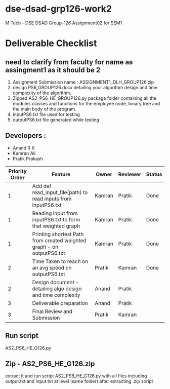 # dse-dsad-grp126-work2
M Tech - DSE DSAD Group-126 Assignment02 for SEM1

# Deliverable Checklist
## need to clarify from faculty for name as assingment1 as it should be 2
1. Assignment Submission name :  ASSIGNMENT1_DLH_GROUP126.zip
2. design PS6_GROUP126.docx detailing your algorithm design and time complexity of the algorithm.
3. Zipped AS2_PS6_HE_GROUP126.py  package folder containing all the modules classes and functions for the employee node, binary tree and the main body of the program.
4. inputPS6.txt file used for testing
5. outputPS6.txt file generated while testing

## Developers :
- Anand R K
- Kamran Ali
- Pratik Prakash

| Priority Order  | Feature | Owner | Reviewer | Status|
| ------------- | ------------- |------------- |------------- |------------- |
| 1  | Add def read_input_file(path) to read inputs from inputPS6.txt  | Kamran  | Pratik | Done |
| 1 | Reading input from inputPS6.txt to form that weighted graph  |  Kamran| Pratik | Done |
| 1 | Printing shortest Path from created weighted graph - on outputPS6.txt | Kamran | Pratik | Done |
| 2 | Time Taken to reach on an avg speed on outputPS6.txt | Pratik |  Kamran | Done |
| 2 | Design document - detailing algo design and time complexity | Anand | Pratik |
| 3 | Deliverable preparation | Anand | Pratik  | |
| 3 | Final Review and Submission | Pratik | Kamran  | |

## Run script 
AS2_PS6_HE_G126.py

## Zip - AS2_PS6_HE_G126.zip
extract it and run script AS2_PS6_HE_G126.py with all files including output.txt and input.txt at level (same folder) after extracting .zip script